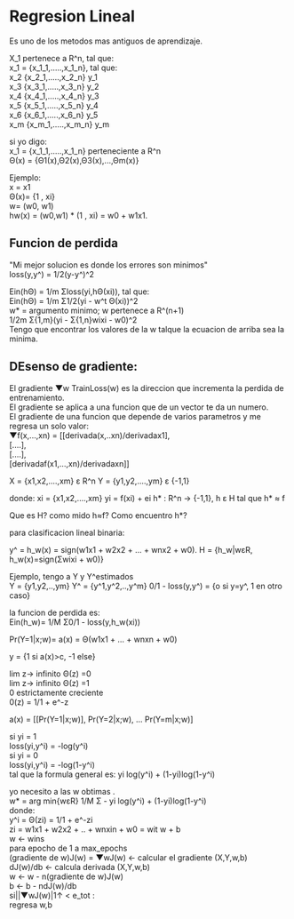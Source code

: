 # Regresion Lineal
Es uno de los metodos mas antiguos de aprendizaje.  

X_1 pertenece a R^n, tal que:  
x_1 = {x_1_1,.....,x_1_n}, tal que:  
x_2 {x_2_1,.....,x_2_n} y_1  
x_3 {x_3_1,.....,x_3_n} y_2  
x_4 {x_4_1,.....,x_4_n} y_3  
x_5 {x_5_1,.....,x_5_n} y_4  
x_6 {x_6_1,.....,x_6_n} y_5  
x_m {x_m_1,.....,x_m_n} y_m  

si yo digo:  
x_1 = {x_1_1,.....,x_1_n} perteneciente a R^n  
Θ(x) = {Θ1(x),Θ2(x),Θ3(x),...,Θm(x)}  

Ejemplo:  
x = x1  
Θ(x)= {1 , xi}  
w= (w0, w1)  
hw(x) = (w0,w1) * (1 , xi) = w0 + w1x1.  

## Funcion de perdida  
"Mi mejor solucion es donde los errores son minimos"  
loss(y,y^) = 1/2(y-y^)^2  

Ein(hΘ) = 1/m Σloss(yi,hΘ(xi)), tal que:  
Ein(hΘ) = 1/m Σ1/2(yi - w^t Θ(xi))^2  
w* = argumento minimo; w pertenece a R^(n+1)  
1/2m Σ{1,m}(yi - Σ{1,n}wixi - w0)^2  
Tengo que encontrar los valores de la w talque la ecuacion de arriba sea la minima.  

## DEsenso de gradiente:  
El gradiente ▼w TrainLoss(w) es la direccion que incrementa la perdida de entrenamiento.  
El gradiente se aplica a una funcion que de un vector te da un numero.  
El gradiente de una funcion que depende de varios parametros y me regresa un solo valor:  
▼f(x,...,xn) = [[derivada(x,..xn)/derivadax1],  
               [....],  
               [....],  
               [derivadaf(x1,...,xn)/derivadaxn]]  


  
X = {x1,x2,....,xm} ε R^n
Y = {y1,y2,....,ym} ε {-1,1}

donde:
xi = {x1,x2,....,xm}
yi = f(xi) + ei
h* : R^n -> {-1,1}, h ε H
tal que h* ≈ f

Que es H?
como mido h≈f?
Como encuentro h*?

para clasificacion lineal binaria:

y^ = h_w(x) = sign(w1x1 + w2x2 + ... + wnx2 + w0).
H = {h_w|wεR, h_w(x)=sign(Σwixi + w0)}

Ejemplo, tengo a Y y Y^estimados  
Y = {y1,y2,..,ym}
Y^ = {y^1,y^2,..,y^m}
0/1 - loss(y,y^) = {o si y=y^, 1 en otro caso}  

la funcion de perdida es:  
Ein(h_w)= 1/M Σ0/1 - loss(y,h_w(xi))

Pr(Y=1|x;w)= a(x) = Θ(w1x1 + ... + wnxn + w0)

y = {1 si a(x)>c, -1 else}

lim z-> infinito Θ(z) =0  
lim z-> infinito Θ(z) =1  
0 estrictamente creciente  
0(z) = 1/1 + e^-z  

a(x) = [[Pr(Y=1|x;w)],
Pr(Y=2|x;w),
...
Pr(Y=m|x;w)]

si yi = 1  
   loss(yi,y^i) = -log(y^i)  
si yi = 0  
   loss(yi,y^i) = -log(1-y^i)  
tal que la formula general es: yi log(y^i) + (1-yi)log(1-y^i)  

yo necesito a las w obtimas .  
w* = arg min{wεR} 1/M Σ - yi log(y^i) + (1-yi)log(1-y^i)  
donde:  
y^i = Θ(zi) = 1/1 + e^-zi  
zi = w1x1 + w2x2 + .. + wnxin + w0 = wit w + b  
w <- wins  
para epocho de 1 a max_epochs  
   (gradiente de w)J(w) = ▼wJ(w) <- calcular el gradiente (X,Y,w,b)  
   dJ(w)/db <- calcula derivada (X,Y,w,b)  
   w <- w - n(gradiente de w)J(w)  
   b <- b - ndJ(w)/db  
   si||▼wJ(w)|1↑ < e_tot :  
     regresa w,b  
     
